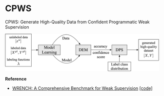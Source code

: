 # CPWS

CPWS: Generate High-Quality Data from Confident Programmatic Weak Supervision

<img src="framework.png"/>

**Reference**

- [WRENCH: A Comprehensive Benchmark for Weak Supervision](https://arxiv.org/abs/2109.11377) [[code]](https://github.com/JieyuZ2/wrench)
